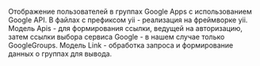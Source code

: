 Отображение пользователей в группах Google Apps с использованием Google API.
В файлах с префиксом yii - реализация на фреймворке yii.
Модель Apis - для формирования ссылки, ведущей на авторизацию, затем ссылки выбора сервиса Google - в нашем случае только GoogleGroups.
Модель Link - обработка запроса и формирование данных о группах для вывода.
